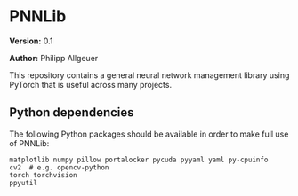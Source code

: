 # PNNLib

**Version:** 0.1

**Author:** Philipp Allgeuer

This repository contains a general neural network management library using PyTorch that is useful across many projects.

## Python dependencies
The following Python packages should be available in order to make full use of PNNLib:
```text
matplotlib numpy pillow portalocker pycuda pyyaml yaml py-cpuinfo
cv2  # e.g. opencv-python
torch torchvision
ppyutil
```
